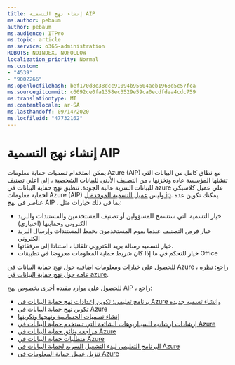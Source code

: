 ```yaml
---
title: إنشاء نهج التسمية AIP
ms.author: pebaum
author: pebaum
ms.audience: ITPro
ms.topic: article
ms.service: o365-administration
ROBOTS: NOINDEX, NOFOLLOW
localization_priority: Normal
ms.custom:
- "4539"
- "9002266"
ms.openlocfilehash: bef170d8e38dcc91094b95604aeb1968d5c57fca
ms.sourcegitcommit: c6692ce0fa1358ec3529e59ca0ecdfdea4cdc759
ms.translationtype: MT
ms.contentlocale: ar-SA
ms.lasthandoff: 09/14/2020
ms.locfileid: "47732162"
---
```

# <a name="creating-aip-label-policies"></a>إنشاء نهج التسمية AIP

يمكن استخدام تسميات حماية معلومات Azure (AIP) مع نطاق كامل من البيانات التي تنشئها المؤسسة عاده وتخزنها ، من التصنيف الأدنى للبيانات الشخصية ، إلى اعلي تصنيف للبيانات السرية عاليه الجودة. تنطبق نهج حماية البيانات في azure علي عميل كلاسيكي لحماية معلومات Azure (AIP) وليس  [عميل التسمية الموحدة ل ip](https://docs.microsoft.com/azure/information-protection/rms-client/unifiedlabelingclient-version-release-history). يمكنك تكوين عده عناصر في نهج AIP ، بما في ذلك خيارات مثل:

- خيار التسمية التي ستسمح للمسؤولين أو تصنيف المستخدمين والمستندات والبريد الكتروني وحمايتها (اختياري)
- خيار فرض التصنيف عندما يقوم المستخدمون بحفظ المستندات وإرسال البريد الكتروني
- خيار لتسميه رسالة بريد الكتروني تلقائيا ، استنادا إلى مرفقاتها.
- خيار للتحكم في ما إذا كان شريط حماية المعلومات معروضا في تطبيقات Office

للحصول علي خيارات ومعلومات اضافيه حول نهج حماية البيانات في Azure ، راجع: [نظره عامه حول نهج حماية البيانات في azure](https://docs.microsoft.com/azure/information-protection/overview-policy).  

للحصول علي موارد مفيده أخرى بخصوص نهج AIP ، راجع:

- [برنامج تعليمي: تكوين إعدادات نهج حماية البيانات في Azure وإنشاء تسميه جديده](https://docs.microsoft.com/azure/information-protection/infoprotect-quick-start-tutorial)  
- [تكوين نهج حماية البيانات في Azure](https://docs.microsoft.com/azure/information-protection/configure-policy)  
- [إنشاء تسميات الحساسية ونهجها وتكوينها](https://docs.microsoft.com/microsoft-365/compliance/create-sensitivity-labels)  
- [إرشادات ارشاديه للسيناريوهات الشائعة التي تستخدم حماية البيانات في Azure](https://docs.microsoft.com/azure/information-protection/how-to-guides)  
- [مراجعه وثائق حماية البيانات في Azure](https://docs.microsoft.com/azure/information-protection/what-is-information-protection)  
- [متطلبات حماية البيانات في Azure](https://docs.microsoft.com/azure/information-protection/get-started/requirements)  
- [البرنامج التعليمي لبدء التشغيل السريع لحماية البيانات في Azure](https://docs.microsoft.com/azure/information-protection/get-started/infoprotect-quick-start-tutorial)  
- [تنزيل عميل حماية المعلومات في Azure](https://www.microsoft.com/download/details.aspx?id=53018)